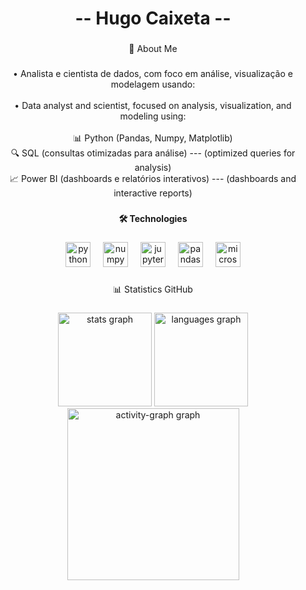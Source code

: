 <h1 align="center">-- Hugo Caixeta --</h1>

###

<p align="center">💼 About Me</p>

###

<p align="center">• Analista e cientista de dados, com foco em análise, visualização e modelagem usando:<br><br>• Data analyst and scientist, focused on analysis, visualization, and modeling using:<br><br>📊 Python (Pandas, Numpy, Matplotlib)<br>🔍 SQL (consultas otimizadas para análise)  ---  (optimized queries for analysis)<br>📈 Power BI (dashboards e relatórios interativos)  ---  (dashboards and interactive reports)</p>

###

<h4 align="center">🛠️ Technologies</h4>

###

<div align="center">
  <img src="https://cdn.jsdelivr.net/gh/devicons/devicon/icons/python/python-original.svg" height="40" alt="python logo"  />
  <img width="12" />
  <img src="https://cdn.jsdelivr.net/gh/devicons/devicon/icons/numpy/numpy-original.svg" height="40" alt="numpy logo"  />
  <img width="12" />
  <img src="https://cdn.jsdelivr.net/gh/devicons/devicon/icons/jupyter/jupyter-original.svg" height="40" alt="jupyter logo"  />
  <img width="12" />
  <img src="https://cdn.jsdelivr.net/gh/devicons/devicon/icons/pandas/pandas-original.svg" height="40" alt="pandas logo"  />
  <img width="12" />
  <img src="https://cdn.jsdelivr.net/gh/devicons/devicon/icons/microsoftsqlserver/microsoftsqlserver-plain.svg" height="40" alt="microsoftsqlserver logo"  />
</div>

###

<p align="center">📊 Statistics GitHub</p>

###

<div align="center">
  <img src="https://github-readme-stats.vercel.app/api?username=Hugo-Caixeta&hide_title=false&hide_rank=false&show_icons=true&include_all_commits=true&count_private=true&disable_animations=false&theme=gruvbox&locale=en&hide_border=false&order=1" height="150" alt="stats graph"  />
  <img src="https://github-readme-stats.vercel.app/api/top-langs?username=Hugo-Caixeta&locale=en&hide_title=false&layout=compact&card_width=320&langs_count=5&theme=gruvbox&hide_border=false&order=2" height="150" alt="languages graph"  />
  <img src="https://github-readme-activity-graph.vercel.app/graph?username=Hugo-Caixeta&radius=16&theme=gruvbox&area=true&order=5&hide_border=false&hide_title=false" height="275" alt="activity-graph graph"  />
</div>

###
